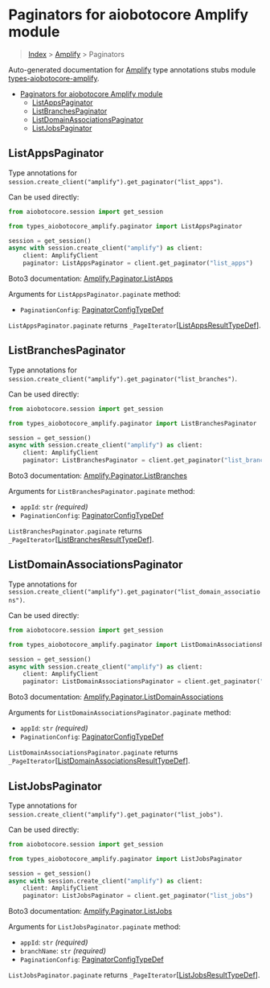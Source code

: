 <a id="paginators-for-aiobotocore-amplify-module"></a>

# Paginators for aiobotocore Amplify module

> [Index](..) > [Amplify](.) > Paginators

Auto-generated documentation for
[Amplify](https://boto3.amazonaws.com/v1/documentation/api/latest/reference/services/amplify.html#Amplify)
type annotations stubs module
[types-aiobotocore-amplify](https://pypi.org/project/types-aiobotocore-amplify/).

- [Paginators for aiobotocore Amplify module](#paginators-for-aiobotocore-amplify-module)
  - [ListAppsPaginator](#listappspaginator)
  - [ListBranchesPaginator](#listbranchespaginator)
  - [ListDomainAssociationsPaginator](#listdomainassociationspaginator)
  - [ListJobsPaginator](#listjobspaginator)

<a id="listappspaginator"></a>

## ListAppsPaginator

Type annotations for
`session.create_client("amplify").get_paginator("list_apps")`.

Can be used directly:

```python
from aiobotocore.session import get_session

from types_aiobotocore_amplify.paginator import ListAppsPaginator

session = get_session()
async with session.create_client("amplify") as client:
    client: AmplifyClient
    paginator: ListAppsPaginator = client.get_paginator("list_apps")
```

Boto3 documentation:
[Amplify.Paginator.ListApps](https://boto3.amazonaws.com/v1/documentation/api/latest/reference/services/amplify.html#Amplify.Paginator.ListApps)

Arguments for `ListAppsPaginator.paginate` method:

- `PaginationConfig`:
  [PaginatorConfigTypeDef](./type_defs.md#paginatorconfigtypedef)

`ListAppsPaginator.paginate` returns
`_PageIterator`\[[ListAppsResultTypeDef](./type_defs.md#listappsresulttypedef)\].

<a id="listbranchespaginator"></a>

## ListBranchesPaginator

Type annotations for
`session.create_client("amplify").get_paginator("list_branches")`.

Can be used directly:

```python
from aiobotocore.session import get_session

from types_aiobotocore_amplify.paginator import ListBranchesPaginator

session = get_session()
async with session.create_client("amplify") as client:
    client: AmplifyClient
    paginator: ListBranchesPaginator = client.get_paginator("list_branches")
```

Boto3 documentation:
[Amplify.Paginator.ListBranches](https://boto3.amazonaws.com/v1/documentation/api/latest/reference/services/amplify.html#Amplify.Paginator.ListBranches)

Arguments for `ListBranchesPaginator.paginate` method:

- `appId`: `str` *(required)*
- `PaginationConfig`:
  [PaginatorConfigTypeDef](./type_defs.md#paginatorconfigtypedef)

`ListBranchesPaginator.paginate` returns
`_PageIterator`\[[ListBranchesResultTypeDef](./type_defs.md#listbranchesresulttypedef)\].

<a id="listdomainassociationspaginator"></a>

## ListDomainAssociationsPaginator

Type annotations for
`session.create_client("amplify").get_paginator("list_domain_associations")`.

Can be used directly:

```python
from aiobotocore.session import get_session

from types_aiobotocore_amplify.paginator import ListDomainAssociationsPaginator

session = get_session()
async with session.create_client("amplify") as client:
    client: AmplifyClient
    paginator: ListDomainAssociationsPaginator = client.get_paginator("list_domain_associations")
```

Boto3 documentation:
[Amplify.Paginator.ListDomainAssociations](https://boto3.amazonaws.com/v1/documentation/api/latest/reference/services/amplify.html#Amplify.Paginator.ListDomainAssociations)

Arguments for `ListDomainAssociationsPaginator.paginate` method:

- `appId`: `str` *(required)*
- `PaginationConfig`:
  [PaginatorConfigTypeDef](./type_defs.md#paginatorconfigtypedef)

`ListDomainAssociationsPaginator.paginate` returns
`_PageIterator`\[[ListDomainAssociationsResultTypeDef](./type_defs.md#listdomainassociationsresulttypedef)\].

<a id="listjobspaginator"></a>

## ListJobsPaginator

Type annotations for
`session.create_client("amplify").get_paginator("list_jobs")`.

Can be used directly:

```python
from aiobotocore.session import get_session

from types_aiobotocore_amplify.paginator import ListJobsPaginator

session = get_session()
async with session.create_client("amplify") as client:
    client: AmplifyClient
    paginator: ListJobsPaginator = client.get_paginator("list_jobs")
```

Boto3 documentation:
[Amplify.Paginator.ListJobs](https://boto3.amazonaws.com/v1/documentation/api/latest/reference/services/amplify.html#Amplify.Paginator.ListJobs)

Arguments for `ListJobsPaginator.paginate` method:

- `appId`: `str` *(required)*
- `branchName`: `str` *(required)*
- `PaginationConfig`:
  [PaginatorConfigTypeDef](./type_defs.md#paginatorconfigtypedef)

`ListJobsPaginator.paginate` returns
`_PageIterator`\[[ListJobsResultTypeDef](./type_defs.md#listjobsresulttypedef)\].
